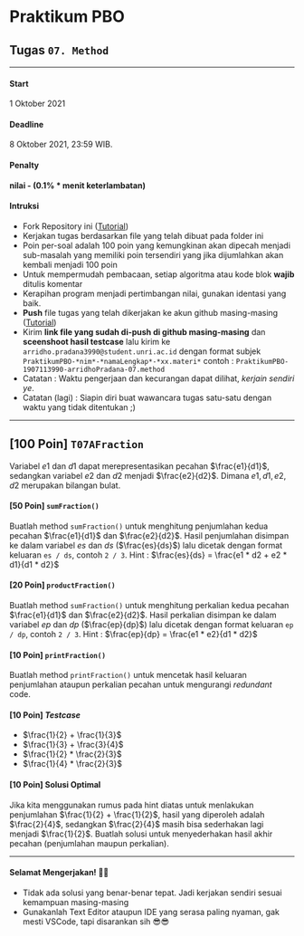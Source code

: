 # Praktikum PBO

## Tugas `07. Method`

---

#### Start

1 Oktober 2021

#### Deadline

8 Oktober 2021, 23:59 WIB.

#### Penalty

**nilai - (0.1% \* menit keterlambatan)**

#### Intruksi

- Fork Repository ini ([Tutorial](https://www.portaljawa.com/cara-fork-github-repository-dengan-mudah/))
- Kerjakan tugas berdasarkan file yang telah dibuat pada folder ini
- Poin per-soal adalah 100 poin yang kemungkinan akan dipecah menjadi sub-masalah yang memiliki poin tersendiri yang jika dijumlahkan akan kembali menjadi 100 poin
- Untuk mempermudah pembacaan, setiap algoritma atau kode blok **wajib** ditulis komentar
- Kerapihan program menjadi pertimbangan nilai, gunakan identasi yang baik.
- **Push** file tugas yang telah dikerjakan ke akun github masing-masing ([Tutorial](https://brianrakhmat.github.io/blog/begini-caranya-mengupload-project-ke-github/))
- Kirim **link file yang sudah di-push di github masing-masing** dan **sceenshoot hasil testcase** lalu kirim ke `arridho.pradana3990@student.unri.ac.id` dengan format subjek `PraktikumPBO-*nim*-*namaLengkap*-*xx.materi*` contoh : `PraktikumPBO-1907113990-arridhoPradana-07.method`
- Catatan : Waktu pengerjaan dan kecurangan dapat dilihat, _kerjain sendiri ye_.
- Catatan (lagi) : Siapin diri buat wawancara tugas satu-satu dengan waktu yang tidak ditentukan ;)

---

## [100 Poin] `T07AFraction`

Variabel $e1$ dan $d1$ dapat merepresentasikan pecahan $\frac{e1}{d1}$, sedangkan variabel $e2$ dan $d2$ menjadi $\frac{e2}{d2}$. Dimana $e1, d1, e2, d2$ merupakan bilangan bulat.

#### [50 Poin] `sumFraction()`

Buatlah method `sumFraction()` untuk menghitung penjumlahan kedua pecahan $\frac{e1}{d1}$ dan $\frac{e2}{d2}$. Hasil penjumlahan disimpan ke dalam variabel
$es$ dan $ds$ ($\frac{es}{ds}$) lalu dicetak dengan format keluaran `es / ds`, contoh `2 / 3`.
Hint : $\frac{es}{ds} = \frac{e1 * d2 + e2 * d1}{d1 * d2}$

#### [20 Poin] `productFraction()`

Buatlah method `sumFraction()` untuk menghitung perkalian kedua pecahan $\frac{e1}{d1}$ dan $\frac{e2}{d2}$. Hasil perkalian disimpan ke dalam variabel
$ep$ dan $dp$ ($\frac{ep}{dp}$) lalu dicetak dengan format keluaran `ep / dp`, contoh `2 / 3`.
Hint : $\frac{ep}{dp} = \frac{e1 * e2}{d1 * d2}$

#### [10 Poin] `printFraction()`

Buatlah method `printFraction()` untuk mencetak hasil keluaran penjumlahan ataupun perkalian pecahan untuk mengurangi *redundant* code.

#### [10 Poin] *Testcase*
- $\frac{1}{2} + \frac{1}{3}$
- $\frac{1}{3} + \frac{3}{4}$
- $\frac{1}{2} * \frac{2}{3}$
- $\frac{1}{4} * \frac{2}{3}$

#### [10 Poin] Solusi Optimal
Jika kita menggunakan rumus pada hint diatas untuk menlakukan penjumlahan $\frac{1}{2} + \frac{1}{2}$, hasil yang diperoleh adalah $\frac{2}{4}$, sedangkan $\frac{2}{4}$ masih bisa sederhakan lagi menjadi $\frac{1}{2}$. Buatlah solusi untuk menyederhakan hasil akhir pecahan (penjumlahan maupun perkalian).

----
#### Selamat Mengerjakan! 🤯🤯
- Tidak ada solusi yang benar-benar tepat. Jadi kerjakan sendiri sesuai kemampuan masing-masing
- Gunakanlah Text Editor ataupun IDE yang serasa paling nyaman, gak mesti VSCode, tapi disarankan sih 😎😎